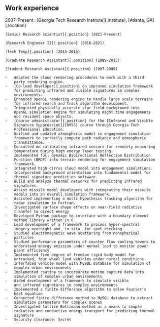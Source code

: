 ## Work experience

2007-Present
:   [Georgia Tech Research Institute]{.institute}, [Atlanta, GA]{.location}

    [Senior Research Scientist]{.position} (2021-Present)

    [Research Engineer II]{.position} (2016-2021)

    [Tech Temp]{.position} (2015-2016)

    [Graduate Research Assistant]{.position} (2009-2015)

    [Student Research Assistant]{.position} (2007-2009)

    -   Adapted the cloud rendering procedures to work with a third
        party rendering engine.
    -   [Co-lead developer]{.position} on improved simulation framework
        for predicting infrared and visible signatures in complex
        environments.
    -   Enhanced OpenGL rendering engine to handle large scale terrains
        for infrared search and track algorithm development.
    -   Integrated physically accurate star field background into
        OpenGL simulation engine for simulating night time engagements
        and resident space objects.
    -   [Course administrator]{.position} for the [Infrared and Visible
        Signature Suppression][IRVSS] course through Georgia Tech
        Professional Education.
    -   Unified and updated atmospheric model in engagement simulation
        framework to correctly compute path radiance and atmospheric
        transmittance.
    -   Consulted on calibrating infrared sensors for remotely measuring
        temperature during high energy laser testing.
    -   Implemented full dynamic Bidirectional Reflection Distribution
        Function (BRDF) into terrain rendering for engagement simulation
        framework.
    -   Integrated high cirrus cloud model into engagement simulations.
    -   Incorporated background orientation into fundamental model for
        thermal signature prediction software.
    -   Build and analyze thermal networks for predicting infrared
        signatures.
    -   Assist missile model developers with integrating their missile
        models into an overall simulation framework.
    -   Assisted implementing a multi-hypothesis tracking algorithm for
        radar simulation in Fortran.
    -   Investigated surface shape effects on near-field radiative
        transfer to direct energy
    -   Developed Python package to interface with a boundary element
        method library written in C
    -   Lead development of a framework to process hyper-spectral
        imagery overnight and _in situ_ for spot checking
    -   Studied electromagnetic wave scattering from nonspherical
        particles
    -   Studied performance parameters of counter flow cooling towers to
        understand energy emission under normal load to monitor power
        plant efficiency
    -   Implemented five degree of freedom rigid body model for
        untracked, four wheel land vehicles under normal conditions
    -   Interfaced vehicle model with MySQL database for simulation of
        complex urban environments
    -   Implemented routine to incorporate motion capture data into
        simulation of complex urban environments
    -   Aided development of a framework to simulate visible
        and infrared signatures in complex environments
    -   Implemented a finite difference algorithm to solve Fourier's
        heat equation
    -   Connected finite difference method to MySQL database to extract
        simulation parameters for complex scenes
    -   Investigated lattice Boltzmann method as a means to couple
        radiative and conductive energy transport for predicting thermal
        signature
    -   Security clearance: Secret

[IRVSS]: https://pe.gatech.edu/courses/infraredvisible-signature-suppression
